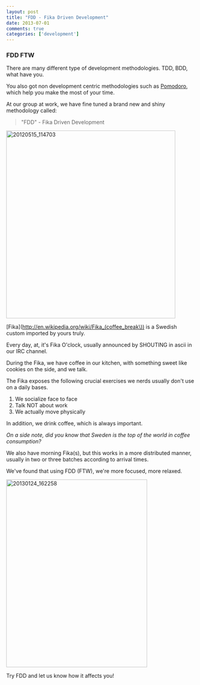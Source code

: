 ```yaml
---
layout: post
title: "FDD - Fika Driven Development"
date: 2013-07-01
comments: true
categories: ['development']
---
```


### FDD FTW

There are many different type of development methodologies.
TDD, BDD, what have you.

You also got non development centric methodologies such as [Pomodoro](http://en.wikipedia.org/wiki/Pomodoro_Technique), which help you make the most of your time.

At our group at work, we have fine tuned a brand new and shiny methodology called:

> "FDD" - Fika Driven Development

<a href="http://www.flickr.com/photos/95976343@N07/9183316801/" title="20120515_114703 by erikzaadi, on Flickr"><img src="http://farm4.staticflickr.com/3694/9183316801_9dd182e6eb.jpg" width="450" height="500" alt="20120515_114703"></a>

[Fika](http://en.wikipedia.org/wiki/Fika_(coffee_break\)) is a Swedish custom imported by yours truly.

Every day, at, it's Fika O'clock, usually announced by SHOUTING in ascii in our IRC channel.

During the Fika, we have coffee in our kitchen, with something sweet like cookies on the side, and we talk.

The Fika exposes the following crucial exercises we nerds usually don't use on a daily bases.

1. We socialize face to face
2. Talk NOT about work
3. We actually move physically

In addition, we drink coffee, which is always important.

_On a side note, did you know that Sweden is the top of the world in coffee consumption?_

We also have morning Fika(s), but this works in a more distributed manner, usually in two or three batches according to arrival times. 

We've found that using FDD (FTW), we're more focused, more relaxed.

<a href="http://www.flickr.com/photos/95976343@N07/9185525574/" title="20130124_162258 by erikzaadi, on Flickr"><img src="http://farm4.staticflickr.com/3768/9185525574_df3f27264c.jpg" width="375" height="500" alt="20130124_162258"></a>

Try FDD and let us know how it affects you!

